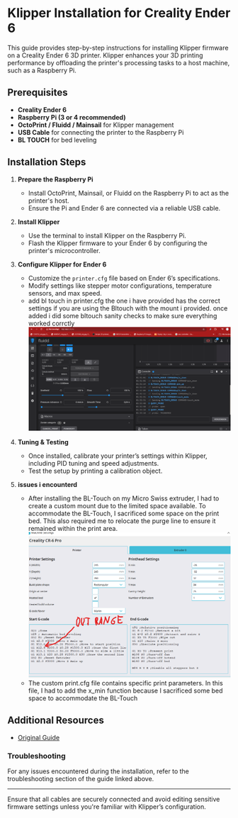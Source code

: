 # Klipper Installation for Creality Ender 6

This guide provides step-by-step instructions for installing Klipper firmware on a Creality Ender 6 3D printer. Klipper enhances your 3D printing performance by offloading the printer's processing tasks to a host machine, such as a Raspberry Pi.

## Prerequisites
- **Creality Ender 6**
- **Raspberry Pi (3 or 4 recommended)**
- **OctoPrint / Fluidd / Mainsail** for Klipper management
- **USB Cable** for connecting the printer to the Raspberry Pi
- **BL TOUCH** for bed leveling
  

## Installation Steps

1. **Prepare the Raspberry Pi**
   - Install OctoPrint, Mainsail, or Fluidd on the Raspberry Pi to act as the printer's host.
   - Ensure the Pi and Ender 6 are connected via a reliable USB cable.

2. **Install Klipper**
   - Use the terminal to install Klipper on the Raspberry Pi.
   - Flash the Klipper firmware to your Ender 6 by configuring the printer's microcontroller.

3. **Configure Klipper for Ender 6**
   - Customize the `printer.cfg` file based on Ender 6’s specifications.
   - Modify settings like stepper motor configurations, temperature sensors, and max speed.
   - add bl touch in printer.cfg the one i have provided has the correct settings if you are using the Bltouch with the mount i provided. once added i did some bltouch sanity checks to make sure everything worked 
     corrctly
     ![BlTouch](Resources/bltouch_checks.png)

4. **Tuning & Testing**
   - Once installed, calibrate your printer’s settings within Klipper, including PID tuning and speed adjustments.
   - Test the setup by printing a calibration object.
5. **issues i encounterd**
    - After installing the BL-Touch on my Micro Swiss extruder, I had to create a custom mount due to the limited space available. To accommodate the BL-Touch, I sacrificed some space on the print bed. This also        required me to relocate the purge line to ensure it remained within the print area.
![Purge line adjustment](Resources/outOfRange.png)
    - The custom print.cfg file contains specific print parameters. In this file, I had to add the x_min function because I sacrificed some bed space to accommodate the BL-Touch
      

## Additional Resources
- [Original Guide](https://3dprintbeginner.com/how-to-install-klipper-on-creality-ender-6/) 

### Troubleshooting
For any issues encountered during the installation, refer to the troubleshooting section of the guide linked above.

---

Ensure that all cables are securely connected and avoid editing sensitive firmware settings unless you're familiar with Klipper’s configuration.
